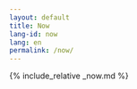 ```yaml
---
layout: default
title: Now
lang-id: now
lang: en
permalink: /now/
---
```


{% include_relative _now.md %}
